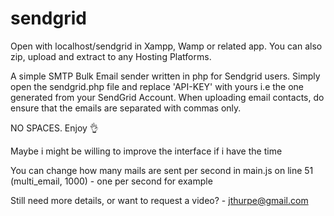 # sendgrid

Open with localhost/sendgrid in Xampp, Wamp or related app.
You can also zip, upload and extract to any Hosting Platforms.

A simple SMTP Bulk Email sender written in php for Sendgrid users.
Simply open the sendgrid.php file and replace 'API-KEY' with yours i.e the one generated from your SendGrid Account.
When uploading email contacts, do ensure that the emails are separated with commas only. 

NO SPACES.
Enjoy 👌


Maybe i might be willing to improve the interface if i have the time


You can change how many mails are sent per second in main.js on line 51 (multi_email, 1000) - one per second for example

Still need more details, or want to request a video? - jthurpe@gmail.com 

